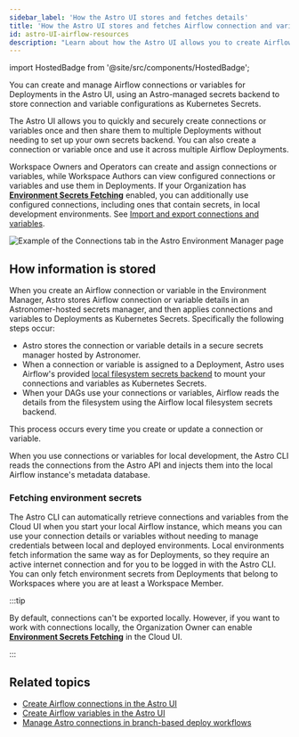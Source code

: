 ```yaml
---
sidebar_label: 'How the Astro UI stores and fetches details'
title: 'How the Astro UI stores and fetches Airflow connection and variable details'
id: astro-UI-airflow-resources
description: "Learn about how the Astro UI allows you to create Airflow connections and variables, then link them across Deployments."
---
```


import HostedBadge from '@site/src/components/HostedBadge';

<HostedBadge/>

You can create and manage Airflow connections or variables for Deployments in the Astro UI, using an Astro-managed secrets backend to store connection and variable configurations as Kubernetes Secrets.

The Astro UI allows you to quickly and securely create connections or variables once and then share them to multiple Deployments without needing to set up your own secrets backend. You can also create a connection or variable once and use it across multiple Airflow Deployments.

Workspace Owners and Operators can create and assign connections or variables, while Workspace Authors can view configured connections or variables and use them in Deployments. If your Organization has [**Environment Secrets Fetching**](organization-settings.md#configure-environment-secrets-fetching-for-the-astro-environment-manager) enabled, you can additionally use configured connections, including ones that contain secrets, in local development environments. See [Import and export connections and variables](cli/local-connections.md).

![Example of the Connections tab in the Astro Environment Manager page](/img/docs/connections-env-mgmt.png)

## How information is stored

When you create an Airflow connection or variable in the Environment Manager, Astro stores Airflow connection or variable details in an Astronomer-hosted secrets manager, and then applies connections and variables to Deployments as Kubernetes Secrets. Specifically the following steps occur:

- Astro stores the connection or variable details in a secure secrets manager hosted by Astronomer.
- When a connection or variable is assigned to a Deployment, Astro uses Airflow's provided [local filesystem secrets backend](https://airflow.apache.org/docs/apache-airflow/stable/security/secrets/secrets-backend/local-filesystem-secrets-backend.html) to mount your connections and variables as Kubernetes Secrets.
- When your DAGs use your connections or variables, Airflow reads the details from the filesystem using the Airflow local filesystem secrets backend.

This process occurs every time you create or update a connection or variable.

When you use connections or variables for local development, the Astro CLI reads the connections from the Astro API and injects them into the local Airflow instance's metadata database.

### Fetching environment secrets

The Astro CLI can automatically retrieve connections and variables from the Cloud UI when you start your local Airflow instance, which means you can use your connection details or variables without needing to manage credentials between local and deployed environments. Local environments fetch information the same way as for Deployments, so they require an active internet connection and for you to be logged in with the Astro CLI. You can only fetch environment secrets from Deployments that belong to Workspaces where you are at least a Workspace Member.

:::tip

By default, connections can't be exported locally. However, if you want to work with connections locally, the Organization Owner can enable [**Environment Secrets Fetching**](organization-settings.md#configure-environment-secrets-fetching-for-the-astro-environment-manager) in the Cloud UI.

:::

## Related topics

- [Create Airflow connections in the Astro UI](create-and-link-connections.md)
- [Create Airflow variables in the Astro UI](create-airflow-vars-in-astro.md)
- [Manage Astro connections in branch-based deploy workflows](best-practices/connections-branch-deploys.md)